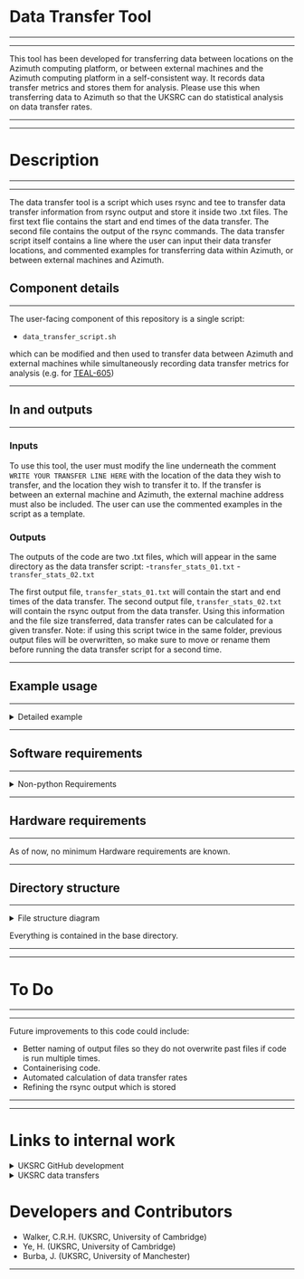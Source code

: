 # Data Transfer Tool

___
___
This tool has been developed for transferring data between locations on the Azimuth computing platform, or between external machines and the Azimuth computing platform in a self-consistent way. It records data transfer metrics and stores them for analysis. Please use this when transferring data to Azimuth so that the UKSRC can do statistical analysis on data transfer rates.
___
___
# Description

___
___
The data transfer tool is a script which uses rsync and tee to transfer data transfer information from rsync output and store it inside two .txt files. The first text flie contains the start and end times of the data transfer. The second file contains the output of the rsync commands. The data transfer script itself contains a line where the user can input their data transfer locations, and commented examples for transferring data within Azimuth, or between external machines and Azimuth.

## Component details
___
The user-facing component of this repository is a single script:

- `data_transfer_script.sh`

which can be modified and then used to transfer data between Azimuth and external machines while simultaneously recording data transfer metrics for analysis (e.g. for [TEAL-605](https://jira.skatelescope.org/browse/TEAL-605))
___
## In and outputs
___
### Inputs
To use this tool, the user must modify the line underneath the comment `WRITE YOUR TRANSFER LINE HERE` with the location of the data they wish to transfer, and the location they wish to transfer it to. If the transfer is between an external machine and Azimuth, the external machine address must also be included. The user can use the commented examples in the script as a template.

### Outputs
The outputs of the code are two .txt files, which will appear in the same directory as the data transfer script:
-`transfer_stats_01.txt`
-`transfer_stats_02.txt`

The first output file, `transfer_stats_01.txt` will contain the start and end times of the data transfer. The second output file, `transfer_stats_02.txt` will contain the rsync output from the data transfer. Using this information and the file size transferred, data transfer rates can be calculated for a given transfer. Note: if using this script twice in the same folder, previous output files will be overwritten, so make sure to move or rename them before running the data transfer script for a second time.

___
## Example usage
___

<details>
<summary>Detailed example</summary>

- It is highly recommended to activate `screen` before running the code so that long transfers continue even when you close your terminal, e.g.: `> screen -S your_session_name`.
- Open `data_transfer_script.sh` for modification using e.g. `> vi data_transfer_script.sh`.
- Edit line under `WRITE YOUR TRANSFER LINE HERE` using the commented examples as a template.
- Save your changes.
- Make sure code is executable using, e.g., `> chmod g+rwx data_transfer_script.sh`.
- Run code using `> . data_transfer_script.sh`.
- The code will create two files.
- If you created a screen before running the code and exited the terminal, you can rejoin the screen in a new terminal at any point using `> screen -r your_session_name`.

</details>

___
## Software requirements
___

<details>
<summary>Non-python Requirements</summary>

- [rsync](http://github.com/RsyncProject/rsync)
- [screen^]()

^recommended but not required to run code.
</details>

___
## Hardware requirements
___
As of now, no minimum Hardware requirements are known.
___
## Directory structure
___

<details>
<summary>File structure diagram</summary>

```md
data_transfer_tool
|--data_transfer_script.sh
|--Readme.md
|--.gitignore
```
</details>

Everything is contained in the base directory.

___
___
# To Do
___
___
Future improvements to this code could include:

- Better naming of output files so they do not overwrite past files if code is run multiple times.
- Containerising code.
- Automated calculation of data transfer rates
- Refining the rsync output which is stored
___
___
# Links to internal work

<details>
<summary>UKSRC GitHub development</summary>

- UKSRC GitHub development epic: [TEAL-606](https://jira.skatelescope.org/browse/TEAL-606)
- UKSRC GitHub development ticket: [TEAL-631](https://jira.skatelescope.org/browse/TEAL-631)
</details>

<details>
<summary>UKSRC data transfers</summary>

- Azimuth data transfer speed logs: [TEAL-605](https://jira.skatelescope.org/browse/TEAL-605)
- CSD3-Azimuth data transfer work: [Confluence](https://confluence.skatelescope.org/display/SRCSC/Transferring+SKA+Dataset+to+Azimuth+from+CSD3), [TEAL-521](https://jira.skatelescope.org/browse/TEAL-521)
- NRAO-Azimuth data transfer work: [Confluence](https://confluence.skatelescope.org/display/SRCSC/Transferring+data+from+NRAO+to+Azimuth), [TEAL-662](https://jira.skatelescope.org/browse/TEAL-662) 
</details>

# Developers and Contributors

- Walker, C.R.H. (UKSRC, University of Cambridge)
- Ye, H. (UKSRC, University of Cambridge)
- Burba, J. (UKSRC, University of Manchester)
___
